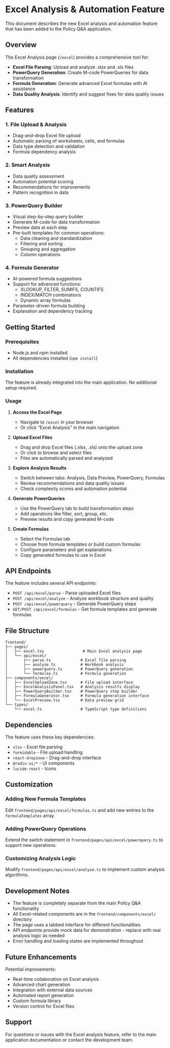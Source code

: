 # Excel Analysis & Automation Feature

This document describes the new Excel analysis and automation feature that has been added to the Policy Q&A application.

## Overview

The Excel Analysis page (`/excel`) provides a comprehensive tool for:
- **Excel File Parsing**: Upload and analyze .xlsx and .xls files
- **PowerQuery Generation**: Create M-code PowerQueries for data transformation
- **Formula Generation**: Generate advanced Excel formulas with AI assistance
- **Data Quality Analysis**: Identify and suggest fixes for data quality issues

## Features

### 1. File Upload & Analysis
- Drag-and-drop Excel file upload
- Automatic parsing of worksheets, cells, and formulas
- Data type detection and validation
- Formula dependency analysis

### 2. Smart Analysis
- Data quality assessment
- Automation potential scoring
- Recommendations for improvements
- Pattern recognition in data

### 3. PowerQuery Builder
- Visual step-by-step query builder
- Generate M-code for data transformation
- Preview data at each step
- Pre-built templates for common operations:
  - Data cleaning and standardization
  - Filtering and sorting
  - Grouping and aggregation
  - Column operations

### 4. Formula Generator
- AI-powered formula suggestions
- Support for advanced functions:
  - XLOOKUP, FILTER, SUMIFS, COUNTIFS
  - INDEX/MATCH combinations
  - Dynamic array formulas
- Parameter-driven formula building
- Explanation and dependency tracking

## Getting Started

### Prerequisites
- Node.js and npm installed
- All dependencies installed (`npm install`)

### Installation
The feature is already integrated into the main application. No additional setup required.

### Usage

1. **Access the Excel Page**
   - Navigate to `/excel` in your browser
   - Or click "Excel Analysis" in the main navigation

2. **Upload Excel Files**
   - Drag and drop Excel files (.xlsx, .xls) onto the upload zone
   - Or click to browse and select files
   - Files are automatically parsed and analyzed

3. **Explore Analysis Results**
   - Switch between tabs: Analysis, Data Preview, PowerQuery, Formulas
   - Review recommendations and data quality issues
   - Check complexity scores and automation potential

4. **Generate PowerQueries**
   - Use the PowerQuery tab to build transformation steps
   - Add operations like filter, sort, group, etc.
   - Preview results and copy generated M-code

5. **Create Formulas**
   - Select the Formulas tab
   - Choose from formula templates or build custom formulas
   - Configure parameters and get explanations
   - Copy generated formulas to use in Excel

## API Endpoints

The feature includes several API endpoints:

- `POST /api/excel/parse` - Parse uploaded Excel files
- `POST /api/excel/analyze` - Analyze workbook structure and quality
- `POST /api/excel/powerquery` - Generate PowerQuery steps
- `GET/POST /api/excel/formulas` - Get formula templates and generate formulas

## File Structure

```
frontend/
├── pages/
│   ├── excel.tsx                 # Main Excel analysis page
│   └── api/excel/
│       ├── parse.ts             # Excel file parsing
│       ├── analyze.ts           # Workbook analysis
│       ├── powerquery.ts        # PowerQuery generation
│       └── formulas.ts          # Formula generation
├── components/excel/
│   ├── ExcelUploadZone.tsx      # File upload interface
│   ├── ExcelAnalysisPanel.tsx   # Analysis results display
│   ├── PowerQueryBuilder.tsx    # PowerQuery step builder
│   ├── FormulaGenerator.tsx     # Formula generation interface
│   └── ExcelPreview.tsx         # Data preview grid
└── types/
    └── excel.ts                 # TypeScript type definitions
```

## Dependencies

The feature uses these key dependencies:
- `xlsx` - Excel file parsing
- `formidable` - File upload handling
- `react-dropzone` - Drag-and-drop interface
- `@radix-ui/*` - UI components
- `lucide-react` - Icons

## Customization

### Adding New Formula Templates
Edit `frontend/pages/api/excel/formulas.ts` and add new entries to the `formulaTemplates` array.

### Adding PowerQuery Operations
Extend the switch statement in `frontend/pages/api/excel/powerquery.ts` to support new operations.

### Customizing Analysis Logic
Modify `frontend/pages/api/excel/analyze.ts` to implement custom analysis algorithms.

## Development Notes

- The feature is completely separate from the main Policy Q&A functionality
- All Excel-related components are in the `frontend/components/excel/` directory
- The page uses a tabbed interface for different functionalities
- API endpoints provide mock data for demonstration - replace with real analysis logic as needed
- Error handling and loading states are implemented throughout

## Future Enhancements

Potential improvements:
- Real-time collaboration on Excel analysis
- Advanced chart generation
- Integration with external data sources
- Automated report generation
- Custom formula library
- Version control for Excel files

## Support

For questions or issues with the Excel analysis feature, refer to the main application documentation or contact the development team.
